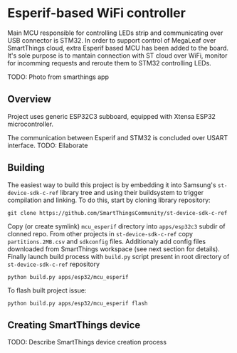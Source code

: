 # Esperif-based WiFi controller

Main MCU responsible for controlling LEDs strip and communicating over USB connector is STM32. In order to support control of MegaLeaf over SmartThings cloud, extra Esperif based MCU has been added to the board. It's sole purpose is to mantain connection with ST cloud over WiFi, monitor for incomming requests and reroute them to STM32 controlling LEDs.

TODO: Photo from smarthings app

## Overview

Project uses generic ESP32C3 subboard, equipped with Xtensa ESP32 microcontroller. 

The communication between Esperif and STM32 is concluded over USART interface.
TODO: Ellaborate

## Building

The easiest way to build this project is by embedding it into Samsung's `st-device-sdk-c-ref` library tree and using their buildsystem to trigger compilation and linking. To do this, start by cloning library repository:

```
git clone https://github.com/SmartThingsCommunity/st-device-sdk-c-ref
```

Copy (or create symlink) `mcu_esperif` directory into `apps/esp32c3` subdir of clonned repo. From other projects in `st-device-sdk-c-ref` copy `partitions.2MB.csv` and `sdkconfig` files. Additionaly add config files downloaded from SmartThings workspace (see next section for details). Finally launch build process with `build.py` script present in root directory of `st-device-sdk-c-ref` repository

```
python build.py apps/esp32/mcu_esperif
```

To flash built project issue:

```
python build.py apps/esp32/mcu_esperif flash
```

## Creating SmartThings device

TODO: Describe SmartThings device creation process
